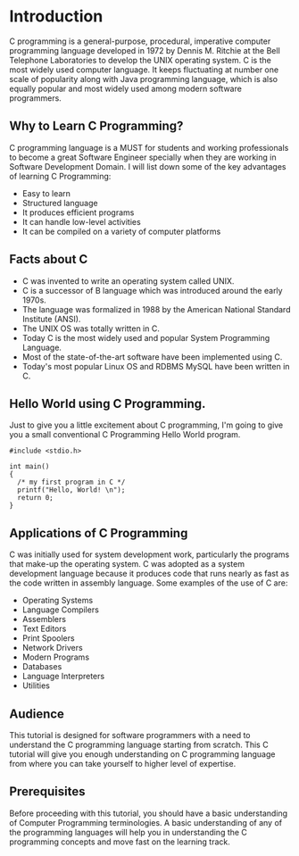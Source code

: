 # Introduction

C programming is a general-purpose, procedural, imperative computer programming language developed in 1972 by Dennis 
M. Ritchie at the Bell Telephone Laboratories to develop the UNIX operating system. C is the most widely used computer 
language. It keeps fluctuating at number one scale of popularity along with Java programming language, which is also 
equally popular and most widely used among modern software programmers.

## Why to Learn C Programming?

C programming language is a MUST for students and working professionals to become a great Software Engineer specially 
when they are working in Software Development Domain. I will list down some of the key advantages of learning C 
Programming:

- Easy to learn
- Structured language
- It produces efficient programs
- It can handle low-level activities
- It can be compiled on a variety of computer platforms

## Facts about C
- C was invented to write an operating system called UNIX.
- C is a successor of B language which was introduced around the early 1970s.
- The language was formalized in 1988 by the American National Standard Institute (ANSI).
- The UNIX OS was totally written in C.
- Today C is the most widely used and popular System Programming Language.
- Most of the state-of-the-art software have been implemented using C.
- Today's most popular Linux OS and RDBMS MySQL have been written in C.

## Hello World using C Programming.

Just to give you a little excitement about C programming, I'm going to give you a small conventional 
C Programming Hello World program.

```
#include <stdio.h>

int main()
{
  /* my first program in C */
  printf("Hello, World! \n");
  return 0;
}
```

## Applications of C Programming

C was initially used for system development work, particularly the programs that make-up the 
operating system. C was adopted as a system development language because it produces code that runs 
nearly as fast as the code written in assembly language. Some examples of the use of C are:

- Operating Systems
- Language Compilers
- Assemblers
- Text Editors
- Print Spoolers
- Network Drivers
- Modern Programs
- Databases
- Language Interpreters
- Utilities

## Audience

This tutorial is designed for software programmers with a need to understand the C programming language
starting from scratch. This C tutorial will give you enough understanding on C programming language 
from where you can take yourself to higher level of expertise.

## Prerequisites

Before proceeding with this tutorial, you should have a basic understanding of Computer Programming 
terminologies. A basic understanding of any of the programming languages will help you in understanding 
the C programming concepts and move fast on the learning track.